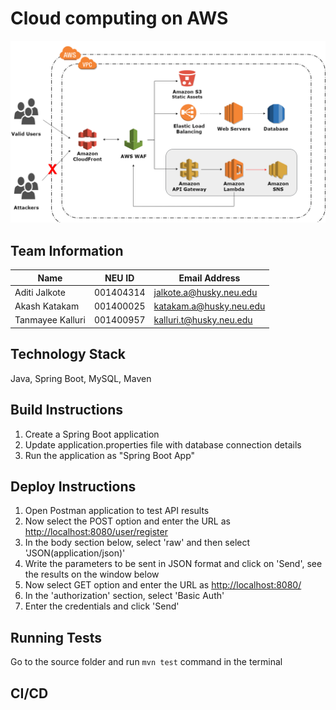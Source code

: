 # Cloud computing on AWS

![alt text](https://github.com/akashkatakam/ccwebapp/blob/gh-pages/static/aws_full.png "AWS Architecture diagram")

## Team Information

| Name | NEU ID | Email Address |
| --- | --- | --- |
| Aditi Jalkote| 001404314 | jalkote.a@husky.neu.edu |
| Akash Katakam| 001400025 | katakam.a@husky.neu.edu |
| Tanmayee Kalluri| 001400957 | kalluri.t@husky.neu.edu |

## Technology Stack

Java, Spring Boot, MySQL, Maven

## Build Instructions

1. Create a Spring Boot application
2. Update application.properties file with database connection details
3. Run the application as "Spring Boot App"

## Deploy Instructions

1. Open Postman application to test API results
2. Now select the POST option and enter the URL as <http://localhost:8080/user/register>
3. In the body section below, select 'raw' and then select 'JSON(application/json)'
4. Write the parameters to be sent in JSON format and click on 'Send', see the results on the window below
5. Now select GET option and enter the URL as <http://localhost:8080/>
6. In the 'authorization' section, select 'Basic Auth'
7. Enter the credentials and click 'Send'

## Running Tests

Go to the source folder and run `mvn test` command in the terminal

## CI/CD
